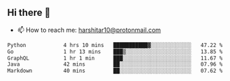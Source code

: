 ## Hi there 👋
- 📫 How to reach me: harshitar10@protonmail.com  
<!--START_SECTION:waka-->

```txt
Python            4 hrs 10 mins   ███████████▓░░░░░░░░░░░░░   47.22 %
Go                1 hr 13 mins    ███▒░░░░░░░░░░░░░░░░░░░░░   13.85 %
GraphQL           1 hr 1 min      ███░░░░░░░░░░░░░░░░░░░░░░   11.67 %
Java              42 mins         ██░░░░░░░░░░░░░░░░░░░░░░░   07.96 %
Markdown          40 mins         ██░░░░░░░░░░░░░░░░░░░░░░░   07.62 %
```

<!--END_SECTION:waka-->

<!--
**hharshitarora/hharshitarora** is a ✨ _special_ ✨ repository because its `README.md` (this file) appears on your GitHub profile.

Here are some ideas to get you started:

- 🔭 I’m currently working on ...
- 🌱 I’m currently learning ...
- 👯 I’m looking to collaborate on ...
- 🤔 I’m looking for help with ...
- 💬 Ask me about ...
- 📫 How to reach me: ...
- 😄 Pronouns: ...
- ⚡ Fun fact: ...
-->
